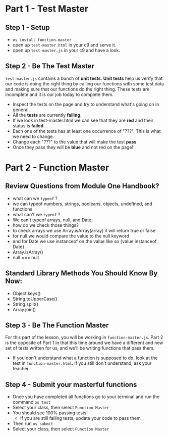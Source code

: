 # Part 1 - Test Master

## Step 1 - Setup
 - `os install function-master`
 - open up `test-master.html` in your c9 and serve it.
 - open up `test-master.js` in your c9 and have a look.

## Step 2 - Be The Test Master
`test-master.js` contains a bunch of **unit tests**. **Unit tests** help us verify that our code is doing the right thing by calling our functions with some test data and making sure that our functions do the right thing. These tests are incomplete and it is our job today to complete them.

 - Inspect the tests on the page and try to understand what's going on in general.
 - All the **tests** are currently **failing**.
 - If we look in test-master.html we can see that they are **red** and their status is **failed**
 - Each one of the tests has at least one occurrence of "???". This is what we need to change.
 - Change each "???" to the value that will make the test **pass**
 - Once they pass they will be **blue** and not red on the page!

# Part 2 - Function Master

## Review Questions from Module One Handbook?
 - what can we `typeof` ?
 - we can typeof numbers, strings, booleans, objects, undefined, and functions
 - what can't we `typeof` ?
 - We can't typeof arrays, null, and Date;
 - how do we check those things?
 - to check arrays we use Array.isArray(array) it will return true or false
 - for null we would compare the value to the null keyword
 - and for Date we use instanceof on the value like so {value instanceof Date}
 - Array.isArray()
 - null === null

## Standard Library Methods You Should Know By Now:
 - Object.keys()
 - String.toUpperCase()
 - String.split()
 - Array.join()

## Step 3 - Be The Function Master
For this part of the lesson, you will be working in `function-master.js`. Part 2 is the opposite of
Part 1 in that this time around we have a different and new set of tests written for us, and we'll
be writing functions that pass them. 

 - If you don't understand what a function is supposed to do, look at the test in `function-master.html`. If you still don't understand, ask your teacher.

## Step 4 - Submit your masterful functions
 - Once you have completed all functions go to your terminal and run the command `os test`
 - Select your class, then select `Function Master`
 - You should see 100% passing tests!
   - If you are still failing tests, update your code to pass them
 - Then run `os submit`
 - Select your class, then select `Function Master`